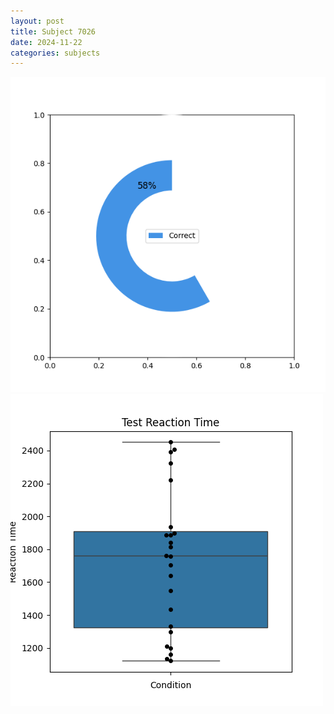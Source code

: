 ```yaml
---
layout: post
title: Subject 7026
date: 2024-11-22
categories: subjects
---
```


![](data/7026/run-10/7026_FN_acc_test.png)
![](data/7026/run-10/7026_FN_rt.png)
